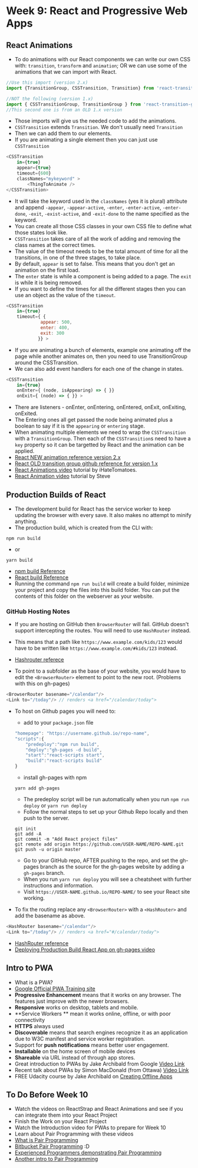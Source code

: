 # Week 9: React and Progressive Web Apps


## React Animations

- To do animations with our React components we can write our own CSS with: `transition`, `transform` and `animation`; OR we can use some of the animations that we can import with React.

```js
//Use this import (version 2.x)
import {TransitionGroup, CSSTransition, Transition} from 'react-transition-group';

//NOT the following (version 1.x)
import { CSSTransitionGroup, TransitionGroup } from 'react-transition-group';
//This second one is from an OLD 1.x version
```

- Those imports will give us the needed code to add the animations.
- `CSSTransition` extends `Transition`. We don't usually need `Transition`
- Then we can add them to our elements.
- If you are animating a single element then you can just use `CSSTransition`

```js
<CSSTransition
    in={true}
    appear={true}
    timeout={600}
    classNames="mykeyword" >
        <ThingToAnimate />
</CSSTransition>
```
- It will take the keyword used in the `classNames` (yes it is plural) attribute and append `-appear`, `-appear-active`, `-enter`, `-enter-active`, `-enter-done`, `-exit`, `-exist-active`, and `-exit-done` to the name specified as the keyword.
- You can create all those CSS classes in your own CSS file to define what those states look like. 
- `CSSTransition` takes care of all the work of adding and removing the class names at the correct times.
- The value of the timeout needs to be the total amount of time for all the transitions, in one of the three stages, to take place.
- By default, `appear` is set to false. This means that you don't get an animation on the first load.
- The `enter` state is while a component is being added to a page. The `exit` is while it is being removed.
- If you want to define the times for all the different stages then you can use an object as the value of the `timeout`.

```js
<CSSTransition 
    in={true}
    timeout={ {
             appear: 500,
             enter: 400,
             exit: 300
            }} >
```

- If you are animating a bunch of elements, example one animating off the page while another animates on, then you need to use TransitionGroup around the CSSTransition.
- We can also add event handlers for each one of the change in states.

```js
<CSSTransition 
    in={true}
    onEnter={ (node, isAppearing) => { }}
    onExit={ (node) => { }} >
```

- There are listeners - onEnter, onEntering, onEntered, onExit, onExiting, onExited.
- The Entering ones all get passed the node being animated plus a boolean to say if it is the `appearing` or `entering` stage.
- When animating multiple elements we need to wrap the `CSSTransition` with a `TransitionGroup`. Then each of the `CSSTransition`s need to have a `key` property so it can be targetted by React and the animation can be applied.
- [React NEW animation reference version 2.x](https://reactcommunity.org/react-transition-group/)
- [React OLD transition group github reference for version 1.x](https://github.com/reactjs/react-transition-group/tree/v1-stable)
- [React Animations video](https://www.youtube.com/watch?v=BZRyIOrWfHU) tutorial by iHateTomatoes.
- [React Animation video](https://www.youtube.com/watch?v=dwIyD0xaN_0) tutorial by Steve


## Production Builds of React

- The development build for React has the service worker to keep updating the browser with every save. It also makes no attempt to minify anything.
- The production build, which is created from the CLI with:

```
npm run build
```

- or

```
yarn build
```

- [npm build Reference](https://github.com/facebook/create-react-app/blob/master/packages/react-scripts/template/README.md#deployment)
- [React build Reference](https://facebook.github.io/create-react-app/docs/deployment)
- Running the command `npm run build` will create a build folder, minimize your project and copy the files into this build folder. You can put the contents of this folder on the webserver as your website.

### GitHub Hosting Notes
- If you are hosting on GitHub then `BrowserRouter` will fail. GitHub doesn't support intercepting the routes. You will need to use `HashRouter` instead.
- This means that a path like `https://www.example.com/kids/123` would have to be written like `https://www.example.com/#kids/123` instead.
- [Hashrouter referece](https://reacttraining.com/react-router/web/api/HashRouter)

- To point to a subfolder as the base of your website, you would have to edit the `<BrowserRouter>` element to point to the new root. (Problems with this on gh-pages)

```js
<BrowserRouter basename="/calendar"/>
<Link to="/today"/> // renders <a href="/calendar/today">
```

- To host on Github pages you will need to:
    - add to your `package.json` file
    
    ```js
    "homepage": "https://username.github.io/repo-name",
    "scripts":{
        "predeploy":"npm run build",
        "deploy":"gh-pages -d build",
        "start":"react-scripts start",
        "build":"react-scripts build"
    }
    ```
    
    - install gh-pages with npm
    
    ```
    yarn add gh-pages
    ```
    
    - The predeploy script will be run automatically when you run `npm run deploy` or `yarn run deploy`
    - Follow the normal steps to set up your Github Repo locally and then push to the server.
    
    ```
    git init
    git add -A
    git commit -m "Add React project files"
    git remote add origin https://github.com/USER-NAME/REPO-NAME.git
    git push -u origin master
    ```
    - Go to your GitHub repo, AFTER pushing to the repo, and set the gh-pages branch as the source for the gh-pages website by adding a `gh-pages` branch.
    - When you run `yarn run deploy` you will see a cheatsheet with further instructions and information.
    - Visit `https://USER-NAME.github.io/REPO-NAME/` to see your React site working.
    
- To fix the routing replace any `<BrowserRouter>` with a `<HashRouter>` and add the basename as above.

```js
<HashRouter basename="/calendar"/>
<Link to="/today"/> // renders <a href="#/calendar/today">
```
- [HashRouter reference](https://reacttraining.com/react-router/web/api/HashRouter)
- [Deploying Production Build React App on gh-pages video](https://www.youtube.com/watch?v=517npPWIb8Q)



## Intro to PWA

- What is a PWA?
- [Google Official PWA Training site](https://developers.google.com/web/ilt/pwa/)
- **Progressive Enhancement** means that it works on any browser. The features just improve with the newer browsers.
- **Responsive** works on desktop, tablets and mobile.
- **Service Workers ** mean it works online, offline, or with poor connectivity
- **HTTPS** always used
- **Discoverable** means that search engines recognize it as an application due to W3C manifest and service worker registration.
- Support for **push notifications** means better user engagement.
- **Installable** on the home screen of mobile devices
- **Shareable** via URL instead of through app stores.
- Great introduction to PWAs by Jake Archibald from Google [Video Link](https://www.youtube.com/watch?v=cmGr0RszHc8)
- Recent talk about PWAs by Simon MacDonald (from Ottawa) [Video Link](https://www.youtube.com/watch?v=2kv9tH_IYtQ)
- FREE Udacity course by Jake Archibald on [Creating Offline Apps](https://www.udacity.com/course/offline-web-applications--ud899)



## To Do Before Week 10

- Watch the videos on ReactStrap and React Animations and see if you can integrate them into your React Project
- Finish the Work on your React Project
- Watch the Introduction video for PWAs to prepare for Week 10
- Learn about Pair Programming with these videos
- [What is Pair Programming](https://www.youtube.com/watch?v=YhV4TaZaB84)
- [Bitbucket Pair Programming](https://www.youtube.com/watch?v=dYBjVTMUQY0) :D
- [Experienced Programmers demonstrating Pair Programming](https://www.youtube.com/watch?v=zFO1cRr5-qY)
- [Another intro to Pair Programming](https://www.youtube.com/watch?v=ET3Q6zNK3Io)